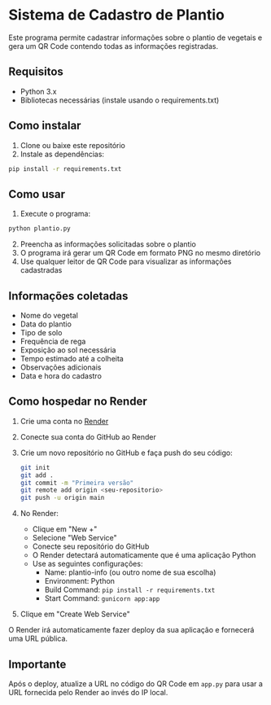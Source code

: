 # Sistema de Cadastro de Plantio

Este programa permite cadastrar informações sobre o plantio de vegetais e gera um QR Code contendo todas as informações registradas.

## Requisitos

- Python 3.x
- Bibliotecas necessárias (instale usando o requirements.txt)

## Como instalar

1. Clone ou baixe este repositório
2. Instale as dependências:
```bash
pip install -r requirements.txt
```

## Como usar

1. Execute o programa:
```bash
python plantio.py
```

2. Preencha as informações solicitadas sobre o plantio
3. O programa irá gerar um QR Code em formato PNG no mesmo diretório
4. Use qualquer leitor de QR Code para visualizar as informações cadastradas

## Informações coletadas

- Nome do vegetal
- Data do plantio
- Tipo de solo
- Frequência de rega
- Exposição ao sol necessária
- Tempo estimado até a colheita
- Observações adicionais
- Data e hora do cadastro

## Como hospedar no Render

1. Crie uma conta no [Render](https://render.com)

2. Conecte sua conta do GitHub ao Render

3. Crie um novo repositório no GitHub e faça push do seu código:
   ```bash
   git init
   git add .
   git commit -m "Primeira versão"
   git remote add origin <seu-repositorio>
   git push -u origin main
   ```

4. No Render:
   - Clique em "New +"
   - Selecione "Web Service"
   - Conecte seu repositório do GitHub
   - O Render detectará automaticamente que é uma aplicação Python
   - Use as seguintes configurações:
     - Name: plantio-info (ou outro nome de sua escolha)
     - Environment: Python
     - Build Command: `pip install -r requirements.txt`
     - Start Command: `gunicorn app:app`

5. Clique em "Create Web Service"

O Render irá automaticamente fazer deploy da sua aplicação e fornecerá uma URL pública.

## Importante

Após o deploy, atualize a URL no código do QR Code em `app.py` para usar a URL fornecida pelo Render ao invés do IP local.
